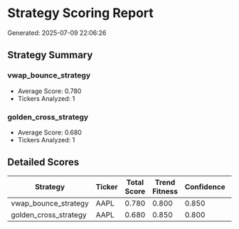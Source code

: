 # Strategy Scoring Report

Generated: 2025-07-09 22:06:26

## Strategy Summary

### vwap_bounce_strategy
- Average Score: 0.780
- Tickers Analyzed: 1

### golden_cross_strategy
- Average Score: 0.680
- Tickers Analyzed: 1

## Detailed Scores

| Strategy | Ticker | Total Score | Trend Fitness | Confidence | Performance | Stability | Risk-Adjusted |
|----------|---------|-------------|---------------|------------|-------------|-----------|---------------|
| vwap_bounce_strategy | AAPL | 0.780 | 0.800 | 0.850 | 0.820 | 0.750 | 0.700 |
| golden_cross_strategy | AAPL | 0.680 | 0.850 | 0.800 | 0.650 | 0.600 | 0.720 |
